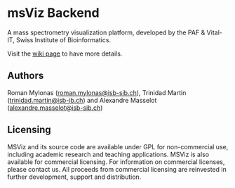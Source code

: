 # msViz Backend
A mass spectrometry visualization platform, developed by the PAF & Vital-IT, Swiss Institute of Bioinformatics.


Visit the [wiki page](../../wiki) to have more details.

## Authors
Roman Mylonas (roman.mylonas@isb-sib.ch), Trinidad Martin (trinidad.martin@isb-ib.ch) and  Alexandre Masselot (alexandre.masselot@isb-sib.ch)


## Licensing

MSViz and its source code are  available under GPL for non-commercial use, including academic research and teaching applications.
MSViz is also available for commercial licensing. For information on commercial licenses, please contact us.
All proceeds from commercial licensing are reinvested in further development, support and distribution.